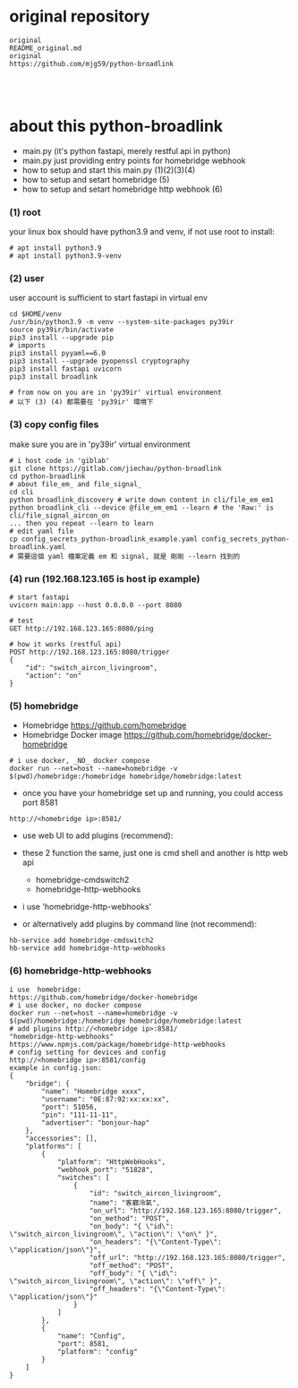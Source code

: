 
# original repository

```
original 
README_original.md
original
https://github.com/mjg59/python-broadlink
```

<br/><br/>

# about this python-broadlink

- main.py (it's python fastapi, merely restful api in python)
- main.py just providing entry points for homebridge webhook
- how to setup and start this main.py (1)(2)(3)(4)
- how to setup and setart homebridge (5)
- how to setup and setart homebridge http webhook (6)


### (1) root

your linux box should have python3.9 and venv, if not use root to install:

```
# apt install python3.9
# apt install python3.9-venv
```

### (2) user

user account is sufficient to start fastapi in virtual env

```
cd $HOME/venv
/usr/bin/python3.9 -m venv --system-site-packages py39ir
source py39ir/bin/activate
pip3 install --upgrade pip
# imports 
pip3 install pyyaml==6.0
pip3 install --upgrade pyopenssl cryptography
pip3 install fastapi uvicorn
pip3 install broadlink

# from now on you are in 'py39ir' virtual environment
# 以下 (3) (4) 都需要在 'py39ir' 環境下
```

### (3) copy config files

make sure you are in 'py39ir' virtual environment

```
# i host code in 'giblab'
git clone https://gitlab.com/jiechau/python-broadlink
cd python-broadlink
# about file_em_ and file_signal_
cd cli
python broadlink_discovery # write down content in cli/file_em_em1
python broadlink_cli --device @file_em_em1 --learn # the 'Raw:' is cli/file_signal_aircon_on
... then you repeat --learn to learn 
# edit yaml file
cp config_secrets_python-broadlink_example.yaml config_secrets_python-broadlink.yaml
# 需要這個 yaml 檔案定義 em 和 signal, 就是 剛剛 --learn 找到的
```

### (4) run (192.168.123.165 is host ip example)

```
# start fastapi
uvicorn main:app --host 0.0.0.0 --port 8080
```

```
# test 
GET http://192.168.123.165:8080/ping
```

```
# how it works (restful api)
POST http://192.168.123.165:8080/trigger
{
    "id": "switch_aircon_livingroom",
    "action": "on"
}
```

### (5) homebridge

- Homebridge https://github.com/homebridge 
- Homebridge Docker image https://github.com/homebridge/docker-homebridge

```
# i use docker, _NO_ docker compose
docker run --net=host --name=homebridge -v $(pwd)/homebridge:/homebridge homebridge/homebridge:latest
```

- once you have your homebridge set up and running, you could access port 8581

```
http://<homebridge ip>:8581/
```

- use web UI to add plugins (recommend):
- these 2 function the same, just one is cmd shell and another is http web api
    * homebridge-cmdswitch2
    * homebridge-http-webhooks
- i use 'homebridge-http-webhooks'

- or alternatively add plugins by command line (not recommend):
```
hb-service add homebridge-cmdswitch2
hb-service add homebridge-http-webhooks
```



### (6) homebridge-http-webhooks

```
i use  homebridge:
https://github.com/homebridge/docker-homebridge
# i use docker, no docker compose
docker run --net=host --name=homebridge -v $(pwd)/homebridge:/homebridge homebridge/homebridge:latest
# add plugins http://<homebridge ip>:8581/
"homebridge-http-webhooks"
https://www.npmjs.com/package/homebridge-http-webhooks
# config setting for devices and config
http://<homebridge ip>:8581/config
example in config.json:
{
    "bridge": {
        "name": "Homebridge xxxx",
        "username": "0E:87:92:xx:xx:xx",
        "port": 51056,
        "pin": "111-11-11",
        "advertiser": "bonjour-hap"
    },
    "accessories": [],
    "platforms": [
        {
            "platform": "HttpWebHooks",
            "webhook_port": "51828",
            "switches": [
                {
                    "id": "switch_aircon_livingroom",
                    "name": "客廳冷氣",
                    "on_url": "http://192.168.123.165:8080/trigger",
                    "on_method": "POST",
                    "on_body": "{ \"id\": \"switch_aircon_livingroom\", \"action\": \"on\" }",
                    "on_headers": "{\"Content-Type\": \"application/json\"}",
                    "off_url": "http://192.168.123.165:8080/trigger",
                    "off_method": "POST",
                    "off_body": "{ \"id\": \"switch_aircon_livingroom\", \"action\": \"off\" }",
                    "off_headers": "{\"Content-Type\": \"application/json\"}"
                }
            ]
        },
        {
            "name": "Config",
            "port": 8581,
            "platform": "config"
        }
    ]
}
```



